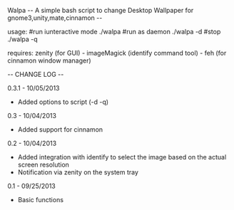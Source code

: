 Walpa -- A simple bash script to change Desktop Wallpaper for gnome3,unity,mate,cinnamon --

usage: 
#run iunteractive mode
./walpa
#run as daemon
./walpa -d
#stop
./walpa -q

requires: zenity (for GUI) - imageMagick (identify command tool) - feh (for cinnamon window manager)

-- CHANGE LOG --

0.3.1 - 10/05/2013
 - Added options to script (-d -q)

0.3 - 10/04/2013
 - Added support for cinnamon

0.2 - 10/04/2013
 - Added integration with identify to select the image based on the actual screen resolution
 - Notification via zenity on the system tray

0.1 - 09/25/2013
 - Basic functions
